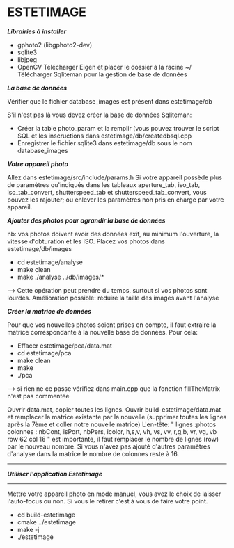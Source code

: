 # ESTETIMAGE

***Librairies à installer***
- gphoto2 (libgphoto2-dev)
- sqlite3
- libjpeg
- OpenCV
Télécharger Eigen et placer le dossier à la racine ~/
Télécharger Sqliteman pour la gestion de base de données



***La base de données***

Vérifier que le fichier database_images est présent dans estetimage/db

S'il n'est pas là vous devez créer la base de données Sqliteman:
- Créer la table photo_param et la remplir (vous pouvez trouver le script SQL et les inscructions dans estetimage/db/createdbsql.cpp
- Enregistrer le fichier sqlite3 dans estetimage/db sous le nom database_images


***Votre appareil photo***

Allez dans estetimage/src/include/params.h 
Si votre appareil possède plus de paramètres qu'indiqués dans les tableaux aperture_tab, iso_tab, iso_tab_convert, shutterspeed_tab et shutterspeed_tab_convert, vous pouvez les rajouter; ou enlever les paramètres non pris en charge par votre appareil.


***Ajouter des photos pour agrandir la base de données***

nb: vos photos doivent avoir des données exif, au minimum l'ouverture, la vitesse d'obturation et les ISO.
Placez vos photos dans estetimage/db/images

- cd estetimage/analyse
- make clean
- make
./analyse ../db/images/*

--> Cette opération peut prendre du temps, surtout si vos photos sont lourdes.
Amélioration possible: réduire la taille des images avant l'analyse

***Créer la matrice de données***

Pour que vos nouvelles photos soient prises en compte, il faut extraire la matrice correspondante à la nouvelle base de données. Pour cela:

- Effacer estetimage/pca/data.mat
- cd estetimage/pca
- make clean
- make
- ./pca

--> si rien ne ce passe vérifiez dans main.cpp que la fonction fillTheMatrix n'est pas commentée

Ouvrir data.mat, copier toutes les lignes.
Ouvrir build-estetimage/data.mat et remplacer la matrice existante par la nouvelle (supprimer toutes les lignes après la 7ème et coller notre nouvelle matrice)
L'en-tête: " lignes :photos
colonnes : nbCont, isPort, nbPers, icolor, h,s,v, vh, vs, vv, r,g,b, vr, vg, vb                               row 62 col 16 
" est importante, il faut remplacer le nombre de lignes (row) par le nouveau nombre. Si vous n'avez pas ajouté d'autres paramètres d'analyse dans la matrice le nombre de colonnes reste à 16.


***************************************
***Utiliser l'application Estetimage***
***************************************
Mettre votre appareil photo en mode manuel, vous avez le choix de laisser l'auto-focus ou non. Si vous le retirer c'est à vous de faire votre point.

- cd build-estetimage
- cmake ../estetimage
- make -j
- ./estetimage

